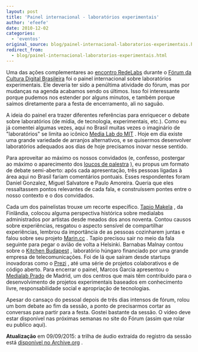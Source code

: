 ```yaml
---
layout: post
title: 'Painel internacional - laboratórios experimentais'
author: 'efeefe'
date: 2010-12-02
categories:
  - 'eventos'
original_source: blog/painel-internacional-laboratorios-experimentais.html
redirect_from:
  - blog/painel-internacional-laboratorios-experimentais.html
---
```


Uma das ações complementares ao [encontro RedeLabs](http://culturadigital.br/redelabs/2010/11/encontro-redelabs-como-foi/) durante o [Fórum da Cultura Digital Brasileira](http://culturadigital.br/forum2010) foi o painel internacional sobre laboratórios experimentais. Ele deveria ter sido a penúltima atividade do fórum, mas por mudanças na agenda acabamos sendo os últimos. Isso foi interessante porque pudemos nos estender por alguns minutos, e também porque saímos diretamente para a festa de encerramento, ali no saguão.

A ideia do painel era trazer diferentes referências para enriquecer o debate sobre laboratórios (de mídia, de tecnologia, experimentais, etc.). Como eu já comentei algumas vezes, aqui no Brasil muitas vezes o imaginário de \"laboratórios\" se limita ao icônico [Media Lab do MIT](http://media.mit.edu/) . Hoje em dia existe uma grande variedade de arranjos alternativos, e se quisermos desenvolver laboratórios adequados aos dias de hoje precisamos inovar nesse sentido.

Para aproveitar ao máximo os nossos convidados (e, confesso, postergar ao máximo o aparecimento dos [loucos de palestra](http://revistapiaui.estadao.com.br/edicao_49/artigo_1427/O_louco_de_palestra.aspx) ), eu propus um formato de debate semi-aberto: após cada apresentação, três pessoas ligadas à área aqui no Brasil fariam comentários pontuais. Esses respondentes foram Daniel Gonzalez, Miguel Salvatore e Paulo Amoreira. Queria que eles ressaltassem pontos relevantes de cada fala, e construíssem pontes entre o nosso contexto e o dos convidados.

Cada um dos painelistas trouxe um recorte específico. [Tapio Makela](http://tapio.translocal.net/) , da Finlândia, colocou alguma perspectiva histórica sobre medialabs administrados por artistas desde meados dos anos noventa. Contou causos sobre experiências, resgatou o aspecto sensível de compartilhar experiências, lembrou da importância de as pessoas cozinharem juntas e falou sobre seu projeto [Marin.cc](http://marin.cc/) . Tapio precisou sair no meio da fala seguinte para pegar o avião de volta a Helsinki. Barnabas Malnay contou sobre o [Kitchen Budapest](http://www.kitchenbudapest.hu/en) , laboratório húngaro financiado por uma grande empresa de telecomunicações. Foi de lá que saíram desde startups inovadoras como o [Prezi](http://prezi.com/) , até uma série de projetos colaborativos e de código aberto. Para encerrar o painel, Marcos Garcia apresentou o [Medialab Prado](http://medialab-prado.es/) de Madrid, um dos centros que mais têm contribuído para o desenvolvimento de projetos experimentais baseados em conhecimento livre, responsabilidade social e apropriação de tecnologias.

Apesar do cansaço do pessoal depois de três dias intensos de fórum, rolou um bom debate ao fim da sessão, a ponto de precisarmos cortar as conversas para partir para a festa. Gostei bastante da sessão. O vídeo deve estar disponível nas próximas semanas no site do Fórum (assim que rolar eu publico aqui).

**Atualização** em 09/09/2015: a trilha de áudio extraída do registro da sessão está [disponível no Archive.org](https://archive.org/details/cdbr-labs-experimentais) .
